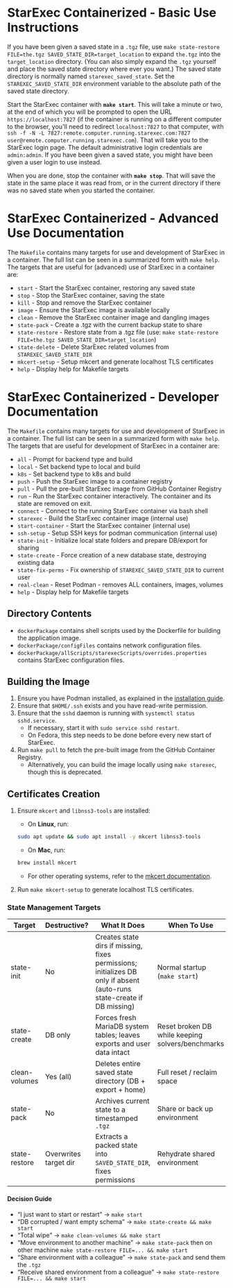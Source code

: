 # StarExec Containerized - Basic Use Instructions

If you have been given a saved state in a `.tgz` file, use 
`make state-restore FILE=the.tgz SAVED_STATE_DIR=target_location` to expand `the.tgz` into the
`target_location` directory.
(You can also simply expand the `.tgz` yourself and place the saved state directory where ever
you want.)
The saved state directory is normally named `starexec_saved_state`.
Set the `STAREXEC_SAVED_STATE_DIR` environment variable to the absolute path of the saved state 
directory.

Start the StarExec container with **`make start`**.
This will take a minute or two, at the end of which you will be prompted to open the URL
`https://localhost:7827` (if the container is running on a different computer to the browser,
you'll need to redirect `localhost:7827` to that computer, with
`ssh -f -N -L 7827:remote.computer.running.starexec.com:7827 user@remote.computer.running.starexec.com`).
That will take you to the StarExec login page.
The default administrative login credentials are `admin:admin`.
If you have been given a saved state, you might have been given a user login to use instead.

When you are done, stop the container with **`make stop`**.
That will save the state in the same place it was read from, or in the current directory if there was no saved state when you started the container.

# StarExec Containerized - Advanced Use Documentation

The `Makefile` contains many targets for use and development of StarExec in a container.
The full list can be seen in a summarized form with `make help`.
The targets that are useful for (advanced) use of StarExec in a container are:
- `start` -             Start the StarExec container, restoring any saved state
- `stop` -              Stop the StarExec container, saving the state
- `kill` -              Stop and remove the StarExec container
- `image` -             Ensure the StarExec image is available locally
- `clean` -             Remove the StarExec container image and dangling images
- `state-pack` -        Create a .tgz with the current backup state to share
- `state-restore` -     Restore state from a .tgz file (use: `make state-restore FILE=the.tgz SAVED_STATE_DIR=target_location`)
- `state-delete` -      Delete StarExec related volumes from `STAREXEC_SAVED_STATE_DIR`
- `mkcert-setup` -      Setup mkcert and generate localhost TLS certificates
- `help` -              Display help for Makefile targets

# StarExec Containerized - Developer Documentation

The `Makefile` contains many targets for use and development of StarExec in a container.
The full list can be seen in a summarized form with `make help`.
The targets that are useful for development of StarExec in a container are:
- `all` -               Prompt for backend type and build
- `local` -             Set backend type to local and build
- `k8s` -               Set backend type to k8s and build
- `push` -              Push the StarExec image to a container registry
- `pull` -              Pull the pre-built StarExec image from GitHub Container Registry
- `run` -               Run the StarExec container interactively.
                        The container and its state are removed on exit.
- `connect` -           Connect to the running StarExec container via bash shell
- `starexec` -          Build the StarExec container image (internal use)
- `start-container` -   Start the StarExec container (internal use)
- `ssh-setup` -         Setup SSH keys for podman communication (internal use)
- `state-init` -        Initialize local state folders and prepare DB/export for sharing
- `state-create` -      Force creation of a new database state, destroying existing data
- `state-fix-perms` -   Fix ownership of `STAREXEC_SAVED_STATE_DIR` to current user
- `real-clean` -        Reset Podman - removes ALL containers, images, volumes
- `help` -              Display help for Makefile targets

## Directory Contents
- `dockerPackage` contains shell scripts used by the Dockerfile for building the application image.
- `dockerPackage/configFiles` contains network configuration files.
- `dockerPackage/allScripts/starexecScripts/overrides.properties` contains StarExec configuration files.

## Building the Image

1. Ensure you have Podman installed, as explained in the [installation guide](../README.md).
2. Ensure that `$HOME/.ssh` exists and you have read-write permission.
3. Ensure that the `sshd` daemon is running with `systemctl status sshd.service`.
    - If necessary, start it with `sudo service sshd restart`.
    - On Fedora, this step needs to be done before every new start of StarExec.
4. Run `make pull` to fetch the pre-built image from the GitHub Container Registry.
    - Alternatively, you can build the image locally using `make starexec`, though this is deprecated.

## Certificates Creation

1. Ensure `mkcert` and `libnss3-tools` are installed:

    - On **Linux**, run:

    ```bash
    sudo apt update && sudo apt install -y mkcert libnss3-tools
    ```

    - On **Mac**, run:

    ```bash
    brew install mkcert
    ```

    - For other operating systems, refer to the [mkcert documentation](https://github.com/FiloSottile/mkcert).

2. Run `make mkcert-setup` to generate localhost TLS certificates.

### State Management Targets

| Target          | Destructive? | What It Does | When To Use |
|-----------------|--------------|--------------|-------------|
| state-init      | No           | Creates state dirs if missing, fixes permissions; initializes DB only if absent (auto-runs state-create if DB missing) | Normal startup (`make start`) |
| state-create    | DB only      | Forces fresh MariaDB system tables; leaves exports and user data intact | Reset broken DB while keeping solvers/benchmarks |
| clean-volumes   | Yes (all)    | Deletes entire saved state directory (DB + export + home) | Full reset / reclaim space |
| state-pack      | No           | Archives current state to a timestamped `.tgz` | Share or back up environment |
| state-restore   | Overwrites target dir | Extracts a packed state into `SAVED_STATE_DIR`, fixes permissions | Rehydrate shared environment |

#### Decision Guide

- “I just want to start or restart” → `make start`
- “DB corrupted / want empty schema” → `make state-create && make start`
- “Total wipe” → `make clean-volumes && make start`
- “Move environment to another machine” → `make state-pack` then on other machine `make state-restore FILE=... && make start`
- “Share environment with a colleague” → `make state-pack` and send them the `.tgz`
- “Receive shared environment from a colleague” → `make state-restore FILE=... && make start`
